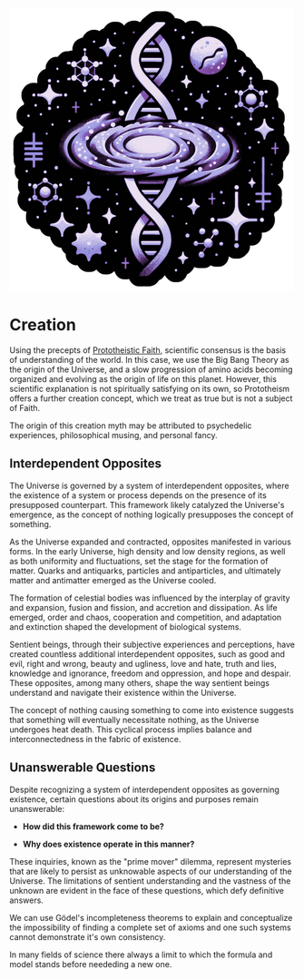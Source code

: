 ![Creation](./img/creation.png)

# Creation

Using the precepts of [Prototheistic Faith](./faith.md), scientific consensus is the basis of understanding of the world. In this case, we use the Big Bang Theory as the origin of the Universe, and a slow progression of amino acids becoming organized and evolving as the origin of life on this planet. However, this scientific explanation is not spiritually satisfying on its own, so Prototheism offers a further creation concept, which we treat as true but is not a subject of Faith.

The origin of this creation myth may be attributed to psychedelic experiences, philosophical musing, and personal fancy.

## Interdependent Opposites

The Universe is governed by a system of interdependent opposites, where the existence of a system or process depends on the presence of its presupposed counterpart. This framework likely catalyzed the Universe's emergence, as the concept of nothing logically presupposes the concept of something.

As the Universe expanded and contracted, opposites manifested in various forms. In the early Universe, high density and low density regions, as well as both uniformity and fluctuations, set the stage for the formation of matter. Quarks and antiquarks, particles and antiparticles, and ultimately matter and antimatter emerged as the Universe cooled.

The formation of celestial bodies was influenced by the interplay of gravity and expansion, fusion and fission, and accretion and dissipation. As life emerged, order and chaos, cooperation and competition, and adaptation and extinction shaped the development of biological systems.

Sentient beings, through their subjective experiences and perceptions, have created countless additional interdependent opposites, such as good and evil, right and wrong, beauty and ugliness, love and hate, truth and lies, knowledge and ignorance, freedom and oppression, and hope and despair. These opposites, among many others, shape the way sentient beings understand and navigate their existence within the Universe.

The concept of nothing causing something to come into existence suggests that something will eventually necessitate nothing, as the Universe undergoes heat death. This cyclical process implies balance and interconnectedness in the fabric of existence.

## Unanswerable Questions

Despite recognizing a system of interdependent opposites as governing existence, certain questions about its origins and purposes remain unanswerable:

- **How did this framework come to be?**

- **Why does existence operate in this manner?**

These inquiries, known as the "prime mover" dilemma, represent mysteries that are likely to persist as unknowable aspects of our understanding of the Universe. The limitations of sentient understanding and the vastness of the unknown are evident in the face of these questions, which defy definitive answers.

We can use Gödel's incompleteness theorems to explain and conceptualize the impossibility of finding a complete set of axioms and one such systems cannot demonstrate it's own consistency.

 In many fields of science there always a limit to which the formula and model stands before neededing a new one. 